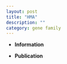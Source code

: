 ```yaml
---
layout: post
title: "HMA"
description: ""
category: gene family
---
```


* **Information**  

* **Publication**  


